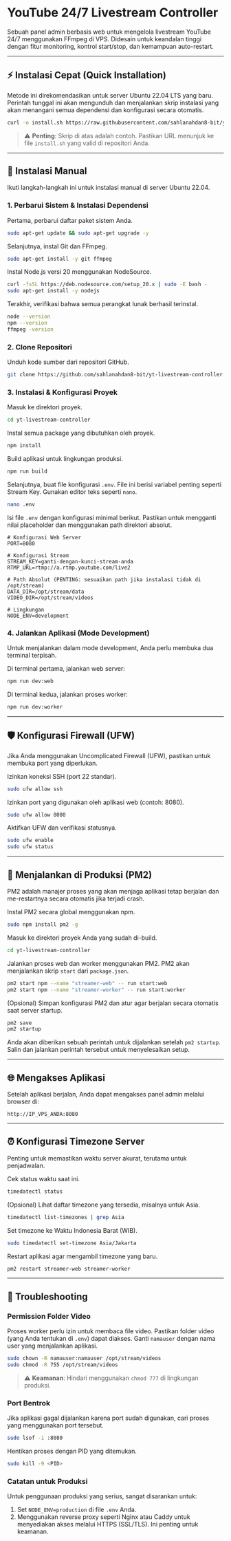 # YouTube 24/7 Livestream Controller

Sebuah panel admin berbasis web untuk mengelola livestream YouTube 24/7 menggunakan FFmpeg di VPS. Didesain untuk keandalan tinggi dengan fitur monitoring, kontrol start/stop, dan kemampuan auto-restart.

---

## ⚡ Instalasi Cepat (Quick Installation)

Metode ini direkomendasikan untuk server Ubuntu 22.04 LTS yang baru. Perintah tunggal ini akan mengunduh dan menjalankan skrip instalasi yang akan menangani semua dependensi dan konfigurasi secara otomatis.

```bash
curl -o install.sh https://raw.githubusercontent.com/sahlanahdan8-bit/yt-livestream-controller/main/install.sh && chmod +x install.sh && ./install.sh
```
> ⚠️ **Penting**: Skrip di atas adalah contoh. Pastikan URL menunjuk ke file `install.sh` yang valid di repositori Anda.

---

## 🔧 Instalasi Manual

Ikuti langkah-langkah ini untuk instalasi manual di server Ubuntu 22.04.

### 1. Perbarui Sistem & Instalasi Dependensi

Pertama, perbarui daftar paket sistem Anda.
```bash
sudo apt-get update && sudo apt-get upgrade -y
```

Selanjutnya, instal Git dan FFmpeg.
```bash
sudo apt-get install -y git ffmpeg
```

Instal Node.js versi 20 menggunakan NodeSource.
```bash
curl -fsSL https://deb.nodesource.com/setup_20.x | sudo -E bash -
sudo apt-get install -y nodejs
```

Terakhir, verifikasi bahwa semua perangkat lunak berhasil terinstal.
```bash
node --version
npm --version
ffmpeg -version
```

### 2. Clone Repositori

Unduh kode sumber dari repositori GitHub.
```bash
git clone https://github.com/sahlanahdan8-bit/yt-livestream-controller.git
```

### 3. Instalasi & Konfigurasi Proyek

Masuk ke direktori proyek.
```bash
cd yt-livestream-controller
```

Instal semua package yang dibutuhkan oleh proyek.
```bash
npm install
```

Build aplikasi untuk lingkungan produksi.
```bash
npm run build
```

Selanjutnya, buat file konfigurasi `.env`. File ini berisi variabel penting seperti Stream Key. Gunakan editor teks seperti `nano`.
```bash
nano .env
```

Isi file `.env` dengan konfigurasi minimal berikut. Pastikan untuk mengganti nilai placeholder dan menggunakan path direktori absolut.
```dotenv
# Konfigurasi Web Server
PORT=8080

# Konfigurasi Stream
STREAM_KEY=ganti-dengan-kunci-stream-anda
RTMP_URL=rtmp://a.rtmp.youtube.com/live2

# Path Absolut (PENTING: sesuaikan path jika instalasi tidak di /opt/stream)
DATA_DIR=/opt/stream/data
VIDEO_DIR=/opt/stream/videos

# Lingkungan
NODE_ENV=development
```

### 4. Jalankan Aplikasi (Mode Development)

Untuk menjalankan dalam mode development, Anda perlu membuka dua terminal terpisah.

Di terminal pertama, jalankan web server:
```bash
npm run dev:web
```

Di terminal kedua, jalankan proses worker:
```bash
npm run dev:worker
```

---

## 🛡️ Konfigurasi Firewall (UFW)

Jika Anda menggunakan Uncomplicated Firewall (UFW), pastikan untuk membuka port yang diperlukan.

Izinkan koneksi SSH (port 22 standar).
```bash
sudo ufw allow ssh
```

Izinkan port yang digunakan oleh aplikasi web (contoh: 8080).
```bash
sudo ufw allow 8080
```

Aktifkan UFW dan verifikasi statusnya.
```bash
sudo ufw enable
sudo ufw status
```

---

## 🧠 Menjalankan di Produksi (PM2)

PM2 adalah manajer proses yang akan menjaga aplikasi tetap berjalan dan me-restartnya secara otomatis jika terjadi crash.

Instal PM2 secara global menggunakan npm.
```bash
sudo npm install pm2 -g
```

Masuk ke direktori proyek Anda yang sudah di-build.
```bash
cd yt-livestream-controller
```

Jalankan proses web dan worker menggunakan PM2. PM2 akan menjalankan skrip `start` dari `package.json`.
```bash
pm2 start npm --name "streamer-web" -- run start:web
pm2 start npm --name "streamer-worker" -- run start:worker
```

(Opsional) Simpan konfigurasi PM2 dan atur agar berjalan secara otomatis saat server startup.
```bash
pm2 save
pm2 startup
```
Anda akan diberikan sebuah perintah untuk dijalankan setelah `pm2 startup`. Salin dan jalankan perintah tersebut untuk menyelesaikan setup.

---

## 🌐 Mengakses Aplikasi

Setelah aplikasi berjalan, Anda dapat mengakses panel admin melalui browser di:

`http://IP_VPS_ANDA:8080`

---

## ⏰ Konfigurasi Timezone Server

Penting untuk memastikan waktu server akurat, terutama untuk penjadwalan.

Cek status waktu saat ini.
```bash
timedatectl status
```

(Opsional) Lihat daftar timezone yang tersedia, misalnya untuk Asia.
```bash
timedatectl list-timezones | grep Asia
```

Set timezone ke Waktu Indonesia Barat (WIB).
```bash
sudo timedatectl set-timezone Asia/Jakarta
```

Restart aplikasi agar mengambil timezone yang baru.
```bash
pm2 restart streamer-web streamer-worker
```

---

## 🧯 Troubleshooting

### Permission Folder Video

Proses worker perlu izin untuk membaca file video. Pastikan folder video (yang Anda tentukan di `.env`) dapat diakses. Ganti `namauser` dengan nama user yang menjalankan aplikasi.
```bash
sudo chown -R namauser:namauser /opt/stream/videos
sudo chmod -R 755 /opt/stream/videos
```
> ⚠️ **Keamanan**: Hindari menggunakan `chmod 777` di lingkungan produksi.

### Port Bentrok

Jika aplikasi gagal dijalankan karena port sudah digunakan, cari proses yang menggunakan port tersebut.
```bash
sudo lsof -i :8080
```
Hentikan proses dengan PID yang ditemukan.
```bash
sudo kill -9 <PID>
```

### Catatan untuk Produksi

Untuk penggunaan produksi yang serius, sangat disarankan untuk:
1.  Set `NODE_ENV=production` di file `.env` Anda.
2.  Menggunakan reverse proxy seperti Nginx atau Caddy untuk menyediakan akses melalui HTTPS (SSL/TLS). Ini penting untuk keamanan.